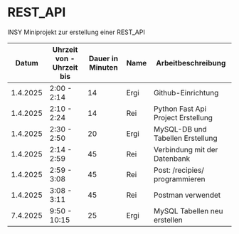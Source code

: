 # REST_API
INSY Miniprojekt zur erstellung einer REST_API

| Datum      | Uhrzeit von - Uhrzeit bis |  Dauer in Minuten | Name  | Arbeitbeschreibung  |
|--------------|----------|-----------|---------|---------|
| 1.4.2025 | 2:00 - 2:14 | 14 | Ergi | Github-Einrichtung |
| 1.4.2025 | 2:10 - 2:24 | 14 | Rei  |Python Fast Api Project Erstellung |
| 1.4.2025 | 2:30 - 2:50 | 20 | Ergi  |MySQL-DB und Tabellen Erstellung |
| 1.4.2025 | 2:14 - 2:59 | 45 | Rei  |Verbindung mit der Datenbank |
| 1.4.2025 | 2:59 - 3:08 | 45 | Rei  |Post: /recipies/ programmieren |
| 1.4.2025 | 3:08 - 3:11 | 45 | Rei  |Postman verwendet |
| 7.4.2025 | 9:50 - 10:15 | 25 |Ergi  |MySQL Tabellen neu erstellen |




